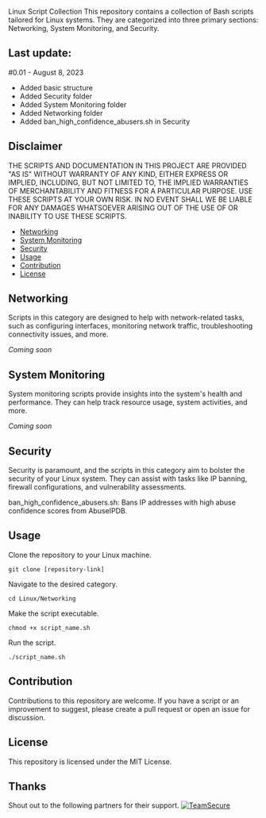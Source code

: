 Linux Script Collection
This repository contains a collection of Bash scripts tailored for Linux systems. They are categorized into three primary sections: Networking, System Monitoring, and Security.

## Last update:
#0.01 - August 8, 2023
- Added basic structure
- Added Security folder
- Added System Monitoring folder
- Added Networking folder
- Added ban_high_confidence_abusers.sh in Security

## Disclaimer

THE SCRIPTS AND DOCUMENTATION IN THIS PROJECT ARE PROVIDED "AS IS" WITHOUT WARRANTY OF ANY KIND, EITHER EXPRESS OR IMPLIED, INCLUDING, BUT NOT LIMITED TO, THE IMPLIED WARRANTIES OF MERCHANTABILITY AND FITNESS FOR A PARTICULAR PURPOSE. USE THESE SCRIPTS AT YOUR OWN RISK. IN NO EVENT SHALL WE BE LIABLE FOR ANY DAMAGES WHATSOEVER ARISING OUT OF THE USE OF OR INABILITY TO USE THESE SCRIPTS.

- [Networking](#networking)
- [System Monitoring](#system-monitoring)
- [Security](#security)
- [Usage](#usage)
- [Contribution](#contribution)
- [License](#license)

## Networking
Scripts in this category are designed to help with network-related tasks, such as configuring interfaces, monitoring network traffic, troubleshooting connectivity issues, and more.

_Coming soon_

## System Monitoring
System monitoring scripts provide insights into the system's health and performance. They can help track resource usage, system activities, and more.

_Coming soon_

## Security
Security is paramount, and the scripts in this category aim to bolster the security of your Linux system. They can assist with tasks like IP banning, firewall configurations, and vulnerability assessments.

ban_high_confidence_abusers.sh: Bans IP addresses with high abuse confidence scores from AbuseIPDB.

## Usage
Clone the repository to your Linux machine.

```git clone [repository-link]```

Navigate to the desired category.

```cd Linux/Networking```

Make the script executable.

```chmod +x script_name.sh```

Run the script.

```./script_name.sh```

## Contribution
Contributions to this repository are welcome. If you have a script or an improvement to suggest, please create a pull request or open an issue for discussion.

## License
This repository is licensed under the MIT License.

## Thanks
Shout out to the following partners for their support.
[![TeamSecure](https://teamsecure.io/dist/img/logo.png)](https://teamsecure.io/)
